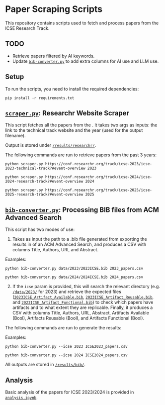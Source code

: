 # Paper Scraping Scripts

This repository contains scripts used to fetch and process papers from the ICSE Research Track.

## TODO

- Retrieve papers filtered by AI keywords.
- Update [`bib-converter.py`](bib-converter.py) to add extra columns for AI use and LLM use.

## Setup

To run the scripts, you need to install the required dependencies:

```shell
pip install -r requirements.txt
```

## [`scraper.py`](scraper.py): Researchr Website Scraper

This script fetches all the papers from the . It takes two args as inputs: the link to the technical track website and the year (used for the output filename).

Output is stored under [`/results/researchr/`](/results/researchr/).

The following commands are run to retrieve papers from the past 3 years:

```shell
python scraper.py https://conf.researchr.org/track/icse-2023/icse-2023-technical-track?#event-overview 2023
```

```shell
python scraper.py https://conf.researchr.org/track/icse-2024/icse-2024-research-track?#event-overview 2024
```

```shell
python scraper.py https://conf.researchr.org/track/icse-2025/icse-2025-research-track?#event-overview 2025
```

## [`bib-converter.py`](bib-converter.py): Processing BIB files from ACM Advanced Search

This script has two modes of use:

1. Takes as input the path to a .bib file generated from exporting the results in of an ACM Advanced Search, and produces a CSV with columns Title, Authors, URL and Abstract.

Examples:

```shell
python bib-converter.py data/2023/2023ICSE.bib 2023_papers.csv
```

```shell
python bib-converter.py data/2024/2024ICSE.bib 2024_papers.csv
```

2. If the `icse` param is provided, this will search the relevant directory (e.g. [`/data/2023/`](/data/2023/) for 2023) and retrieve the expected files ([`2023ICSE_Artifact_Available.bib`](/data/2023/2023ICSE_Artifact_Available.bib), [`2023ICSE_Artifact_Reusable.bib`](/data/2023/2023ICSE_Artifact_Reusable.bib), and [`2023ICSE_Artifact_Functional.bib`](/data/2023/2023ICSE_Artifact_Functional.bib)) to check which papers have artifacts and to what extent they are replicable. Finally, it produces a CSV with columns Title, Authors, URL, Abstract, Artifacts Available (Bool), Artifacts Reusable (Bool), and Artifacts Functional (Bool).

The following commands are run to generate the results:

Examples:

```shell
python bib-converter.py --icse 2023 ICSE2023_papers.csv
```

```shell
python bib-converter.py --icse 2024 ICSE2024_papers.csv
```

All outputs are stored in [`/results/bib/`](/results/bib/).

## Analysis

Basic analysis of the papers for ICSE 2023/2024 is provided in [`analysis.ipynb`](analysis.ipynb).